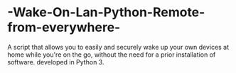 # -Wake-On-Lan-Python-Remote-from-everywhere-
A script that allows you to easily and securely wake up your own devices at home while you're on the go, without the need for a prior installation of software. developed in Python 3.
